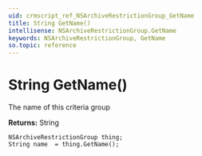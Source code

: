 ```yaml
---
uid: crmscript_ref_NSArchiveRestrictionGroup_GetName
title: String GetName()
intellisense: NSArchiveRestrictionGroup.GetName
keywords: NSArchiveRestrictionGroup, GetName
so.topic: reference
---
```


# String GetName()

The name of this criteria group

**Returns:** String

```crmscript
NSArchiveRestrictionGroup thing;
String name  = thing.GetName();
```

